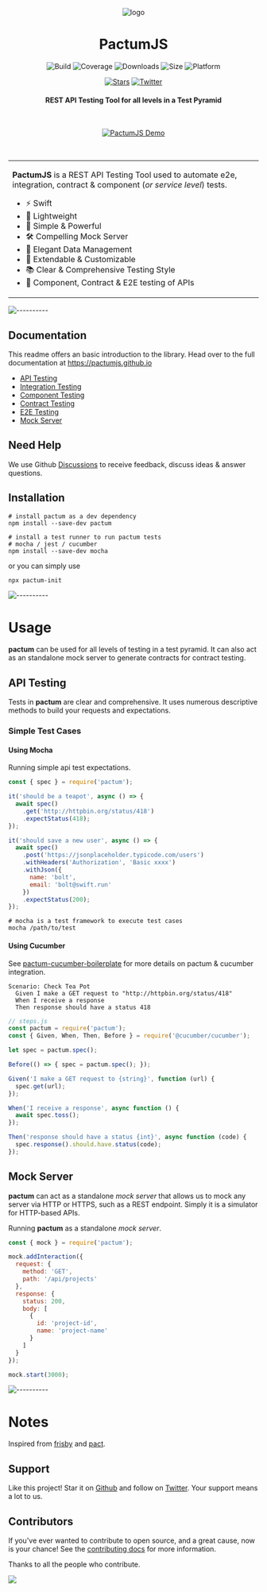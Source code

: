 <span align="center">

![logo](./assets/logo-icon-small.svg)

# PactumJS

![Build](https://github.com/pactumjs/pactum/workflows/Build/badge.svg?branch=master)
![Coverage](https://img.shields.io/codeclimate/coverage/ASaiAnudeep/pactum)
![Downloads](https://img.shields.io/npm/dt/pactum)
![Size](https://img.shields.io/bundlephobia/minzip/pactum)
![Platform](https://img.shields.io/node/v/pactum)

[![Stars](https://img.shields.io/github/stars/pactumjs/pactum?style=social)](https://github.com/pactumjs/pactum/stargazers)
[![Twitter](https://img.shields.io/twitter/follow/pactumjs?label=Follow&style=social)](https://twitter.com/pactumjs)

#### REST API Testing Tool for all levels in a Test Pyramid

</span>

<br />
<p align="center"><a href="https://pactumjs.github.io"><img src="https://raw.githubusercontent.com/pactumjs/pactum/master/assets/demo.gif" alt="PactumJS Demo"/></a>
</p>
<br />

<table>
<tr>
<td>

**PactumJS** is a REST API Testing Tool used to automate e2e, integration, contract & component (*or service level*) tests.

- ⚡ Swift
- 🎈 Lightweight
- 🚀 Simple & Powerful
- 🛠️ Compelling Mock Server
- 💎 Elegant Data Management
- 🔧 Extendable & Customizable
- 📚 Clear & Comprehensive Testing Style
- 🔗 Component, Contract & E2E testing of APIs

</td>
</tr>
</table>

![----------](https://raw.githubusercontent.com/pactumjs/pactum/master/assets/rainbow.png)

## Documentation

This readme offers an basic introduction to the library. Head over to the full documentation at https://pactumjs.github.io

- [API Testing](https://pactumjs.github.io/guides/api-testing)
- [Integration Testing](https://pactumjs.github.io/guides/integration-testing)
- [Component Testing](https://pactumjs.github.io/guides/component-testing)
- [Contract Testing](https://pactumjs.github.io/guides/contract-testing)
- [E2E Testing](https://pactumjs.github.io/guides/e2e-testing)
- [Mock Server](https://pactumjs.github.io/guides/mock-server)

## Need Help

We use Github [Discussions](https://github.com/pactumjs/pactum/discussions) to receive feedback, discuss ideas & answer questions.

## Installation

```shell
# install pactum as a dev dependency
npm install --save-dev pactum

# install a test runner to run pactum tests
# mocha / jest / cucumber
npm install --save-dev mocha
```

or you can simply use

```bash
npx pactum-init
```

![----------](https://raw.githubusercontent.com/pactumjs/pactum/master/assets/rainbow.png)

# Usage

**pactum** can be used for all levels of testing in a test pyramid. It can also act as an standalone mock server to generate contracts for contract testing.

## API Testing

Tests in **pactum** are clear and comprehensive. It uses numerous descriptive methods to build your requests and expectations. 

### Simple Test Cases

#### Using Mocha

Running simple api test expectations.

```js
const { spec } = require('pactum');

it('should be a teapot', async () => {
  await spec()
    .get('http://httpbin.org/status/418')
    .expectStatus(418);
});

it('should save a new user', async () => {
  await spec()
    .post('https://jsonplaceholder.typicode.com/users')
    .withHeaders('Authorization', 'Basic xxxx')
    .withJson({
      name: 'bolt',
      email: 'bolt@swift.run'
    })
    .expectStatus(200);
});
```

```shell
# mocha is a test framework to execute test cases
mocha /path/to/test
```

#### Using Cucumber

See [pactum-cucumber-boilerplate](https://github.com/pactumjs/pactum-cucumber-boilerplate) for more details on pactum & cucumber integration.

```gherkin
Scenario: Check Tea Pot
  Given I make a GET request to "http://httpbin.org/status/418"
  When I receive a response
  Then response should have a status 418
```

```js
// steps.js
const pactum = require('pactum');
const { Given, When, Then, Before } = require('@cucumber/cucumber');

let spec = pactum.spec();

Before(() => { spec = pactum.spec(); });

Given('I make a GET request to {string}', function (url) {
  spec.get(url);
});

When('I receive a response', async function () {
  await spec.toss();
});

Then('response should have a status {int}', async function (code) {
  spec.response().should.have.status(code);
});
```

## Mock Server

**pactum** can act as a standalone *mock server* that allows us to mock any server via HTTP or HTTPS, such as a REST endpoint. Simply it is a simulator for HTTP-based APIs.

Running **pactum** as a standalone *mock server*.

```js
const { mock } = require('pactum');

mock.addInteraction({
  request: {
    method: 'GET',
    path: '/api/projects'
  },
  response: {
    status: 200,
    body: [
      {
        id: 'project-id',
        name: 'project-name'
      }
    ]
  }
});

mock.start(3000);
```

![----------](https://raw.githubusercontent.com/pactumjs/pactum/master/assets/rainbow.png)

# Notes

Inspired from [frisby](https://docs.frisbyjs.com/) and [pact](https://docs.pact.io).

## Support

Like this project! Star it on [Github](https://github.com/pactumjs/pactum/stargazers) and follow on [Twitter](https://twitter.com/pactumjs). Your support means a lot to us.

## Contributors

If you've ever wanted to contribute to open source, and a great cause, now is your chance! See the [contributing docs](https://github.com/pactumjs/pactum/blob/master/CONTRIBUTING.md) for more information.

Thanks to all the people who contribute.

<a href="https://github.com/pactumjs/pactum/graphs/contributors">
  <img src="https://contrib.rocks/image?repo=pactumjs/pactum" />
</a>
<br />
